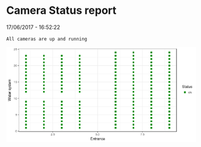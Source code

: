 Camera Status report
================
17/06/2017 - 16:52:22

    All cameras are up and running

![](camreport_files/figure-markdown_github/unnamed-chunk-2-1.png)
